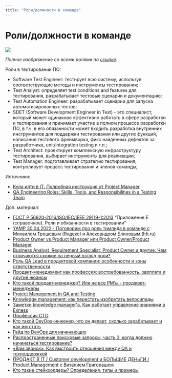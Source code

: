 ```yaml
---
title: "Роли/должности в команде"
---
```


# Роли/должности в команде

![](https://hsto.org/webt/7p/ff/e-/7pffe-yx0pphzcx7qw1ydpomjyw.png)

_Полное изображение со всеми ролями по_ [_ссылке_](https://habr.com/ru/company/englishdom/blog/505438/)_._

Роли в тестировании ПО:

* Software Test Engineer: тестирует всю систему, используя соответствующие методы и инструменты тестирования;
* Test Analyst: определяет test conditions and features для тестирования, разрабатывает тестовые сценарии и документацию;
* Test Automation Engineer: разрабатывает сценарии для запуска автоматизированных тестов;
* SDET (Software Development Engineer in Test) - это специалист, который может одинаково эффективно работать в сфере разработки и тестирования и принимает участие в полном процессе разработки ПО, в т.ч. в его обязанности может входить разработка внутренних инструментов для поддержки тестирования или других функций, написание тестового фреймворка, фикс найденных дефектов за разработчика, unit/integration testing и т.п.;
* Test Architect: проектирует комплексную инфраструктуру тестирования, выбирает инструменты для реализации;
* Test Manager: подготавливает стратегию тестирования, контролирует процесс тестирования и членов команды;

Источники:

* [Куда идти в IT. Подробная инструкция от Project Manager](https://habr.com/ru/company/englishdom/blog/505438/)
* [QA Engineering Roles: Skills, Tools, and Responsibilities in a Testing Team](https://www.altexsoft.com/blog/engineering/qa-engineering-roles-skills-tools-and-responsibilities-within-a-testing-team/)

Доп. материал:

* [ГОСТ Р 56920-2016/ISO/IEC/IEEE 29119-1:2013](https://docs.cntd.ru/document/1200134996) “Приложение Е (справочное). Роли и обязанности в тестировании”
* [YAMP 30.04.2022 - Поговорим про роль тимлида в команде с Михаилом Трошевым (Яндекс) и Александром Блиновым (hh.ru)](https://www.youtube.com/watch?v=n3OfjZxFo04\&t=6974s)
* [Product Owner vs Product Manager или Product Owner/Product Manager](https://habr.com/ru/post/538128/)
* [Business Analyst, Requirement Specialist, Product Owner и другие. Чем отличаются схожие на первый взгляд роли?](https://habr.com/ru/company/epam\_systems/blog/560500/)
* [Роль QA Lead в продуктовой компании: особенности и зоны ответственности](https://habr.com/ru/company/miro/blog/561596/)
* [Продакт-менеджмент как профессия: востребованность, зарплата и другие нюансы](https://habr.com/ru/company/habr\_career/blog/535032/)
* [Кто такой продакт-менеджер? Или не все PM’ы - проджект-менеджеры](https://habr.com/ru/post/535418/)
* [Project Management in QA and Testing](https://www.softwaretestingnews.co.uk/project-management-in-qa-and-testing/)
* [Knowledge management: как перестать изобретать велосипеды](https://habr.com/ru/company/plarium/blog/541814/)
* [Заметки knowledge manager'a. Как работает управление знаниями в Exness](https://habr.com/ru/company/exness/blog/505470/)
* [Профессия СТО](https://habr.com/ru/company/ivi/blog/535448/)
* [Кто такой DevOps-инженер, что он делает, сколько зарабатывает и как им стать](https://habr.com/ru/company/netologyru/blog/501690/)
* [Гайд по DevOps для начинающих](https://habr.com/ru/company/skillfactory/blog/509344/)
* [Распространенные поисковые запросы, часть 3: когда должно начинаться тестирование?](https://www.software-testing.ru/library/testing/general-testing/3517--3-)
* [«Вам звонок». Как выстроить отношения между QA и техподдержкой](https://habr.com/ru/company/youla/blog/550320/)
* [ПРОДАКТ В IT / Customer development и БОЛЬШИЕ ДЕНЬГИ / Product Management с Виталием Григорашем](https://www.youtube.com/watch?v=ddmAwvymOIs)
* [Кто такие стейкхолдеры? Определения, типы и примеры](https://testengineer.ru/kto-takie-stejkkholdery/)
